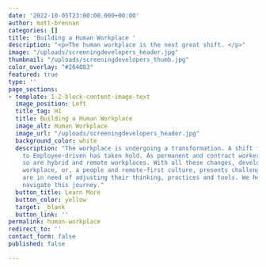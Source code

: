 ```yaml
---
date: '2022-10-05T23:00:00.000+00:00'
author: matt-brennan
categories: []
title: 'Building a Human Workplace '
description: "<p>The human workplace is the next great shift. </p>"
image: "/uploads/screeningdevelopers_header.jpg"
thumbnail: "/uploads/screeningdevelopers_thumb.jpg"
color_overlay: "#264083"
featured: true
type: ''
page_sections:
- template: 1-2-block-content-image-text
  image_position: Left
  title_tag: H1
  title: Building a Human Workplace
  image_alt: Human Workplace
  image_url: "/uploads/screeningdevelopers_header.jpg"
  background_color: white
  description: "The workplace is undergoing a transformation. A shift from Employer-
    to Employee-driven has taken hold. As permanent and contract workers are increasing,
    so are hybrid and remote workplaces. With all these changes, developing a human
    workplace, or, a people and remote-first culture, presents challenges. \n\nBusinesses
    are in need of adjusting their thinking, practices and tools. We help organizations
    navigate this journey."
  button_title: Learn More
  button_color: yellow
  target: _blank
  button_link: ''
permalink: human-workplace
redirect_to: ''
contact_form: false
published: false

---
```

